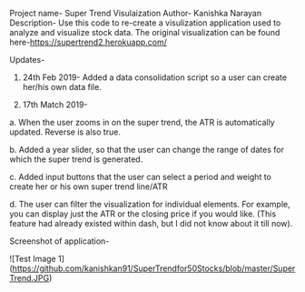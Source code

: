 Project name- Super Trend Visulaization
Author- Kanishka Narayan
Description- Use this code to re-create a visulization application used to analyze and visualize stock data. The original visualization can be found 
here-https://supertrend2.herokuapp.com/

Updates-
1. 24th Feb 2019- Added a data consolidation script so a user can create her/his own data file. 

2. 17th Match 2019-

a. When the user zooms in on the super trend, the ATR is automatically updated. Reverse is also true.

b.  Added a year slider, so that the user can change the range of dates for which the 
super trend is generated. 

c. Added input buttons that the user can select a period and weight to create her or his own super trend line/ATR

d. The user can filter the visualization for individual elements. For example, you can display just the ATR or the closing price if you would like. (This feature had already existed within dash, but I did not know about it till now).


Screenshot of application-

![Test Image 1] (https://github.com/kanishkan91/SuperTrendfor50Stocks/blob/master/SuperTrend.JPG)
